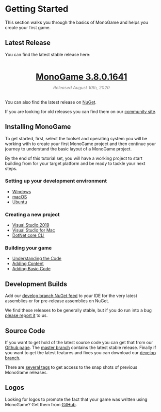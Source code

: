 # Getting Started

This section walks you through the basics of MonoGame and helps you create your first game.

## Latest Release

You can find the latest stable release here:

<div style="text-align: center; margin-left: 10%; width: 80%;">
<div style="font-size: 200%;">
<a href="https://community.monogame.net/t/monogame-3-8"><br>
<strong>MonoGame 3.8.0.1641</strong></a></div>
<div style="font-style: italic; color: grey; margin-top:10px;">Released August 10th, 2020</div>
</div><br/>

You can also find the latest release on [NuGet](https://www.nuget.org/profiles/MonoGame).

If you are looking for old releases you can find them on our [community site](https://community.monogame.net/c/releases/30).

## Installing MonoGame

To get started, first, select the toolset and operating system you will be working with to create your first MonoGame project and then continue your journey to understand the basic layout of a MonoGame project.

By the end of this tutorial set, you will have a working project to start building from for your target platform and be ready to tackle your next steps.

### Setting up your development environment

- [Windows](1_setting_up_your_development_environment_windows.md)
- [macOS](1_setting_up_your_development_environment_macos.md)
- [Ubuntu](1_setting_up_your_development_environment_ubuntu.md)

### Creating a new project

- [Visual Studio 2019](2_creating_a_new_project_vs.md)
- [Visual Studio for Mac](2_creating_a_new_project_vsm.md)
- [DotNet core CLI](2_creating_a_new_project_netcore.md)

### Building your game

- [Understanding the Code](3_understanding_the_code.md)
- [Adding Content](4_adding_content.md)
- [Adding Basic Code](5_adding_basic_code.md)

## Development Builds

Add our [develop branch NuGet feed](http://teamcity.monogame.net/guestAuth/app/nuget/feed/_Root/default/v3/index.json) to your IDE for the very latest assemblies or for pre-release assemblies on NuGet.

We find these releases to be generally stable, but if you do run into a bug [please report it](https://github.com/mono/MonoGame/issues) to us.

## Source Code

If you want to get hold of the latest source code you can get that from our [Github page](https://github.com/mono/MonoGame). The [master branch](https://github.com/mono/MonoGame/tree/master) contains the latest stable release. Finally if you want to get the latest features and fixes you can download our [develop branch](https://github.com/mono/MonoGame/tree/develop).

There are [several tags](https://github.com/mono/MonoGame/tags) to get access to the snap shots of previous MonoGame releases.

## Logos

Looking for logos to promote the fact that your game was written using MonoGame? Get them from [GitHub](https://github.com/Mono-Game/MonoGame.Logo).
